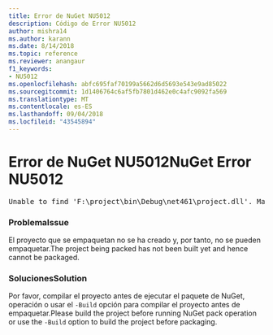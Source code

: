 ```yaml
---
title: Error de NuGet NU5012
description: Código de Error NU5012
author: mishra14
ms.author: karann
ms.date: 8/14/2018
ms.topic: reference
ms.reviewer: anangaur
f1_keywords:
- NU5012
ms.openlocfilehash: abfc695faf70199a5662d6d5693e543e9ad85022
ms.sourcegitcommit: 1d1406764c6af5fb7801d462e0c4afc9092fa569
ms.translationtype: MT
ms.contentlocale: es-ES
ms.lasthandoff: 09/04/2018
ms.locfileid: "43545894"
---
```

# <a name="nuget-error-nu5012"></a><span data-ttu-id="da682-103">Error de NuGet NU5012</span><span class="sxs-lookup"><span data-stu-id="da682-103">NuGet Error NU5012</span></span>
<pre>Unable to find 'F:\project\bin\Debug\net461\project.dll'. Make sure the project has been built.</pre>

### <a name="issue"></a><span data-ttu-id="da682-104">Problema</span><span class="sxs-lookup"><span data-stu-id="da682-104">Issue</span></span>

<span data-ttu-id="da682-105">El proyecto que se empaquetan no se ha creado y, por tanto, no se pueden empaquetar.</span><span class="sxs-lookup"><span data-stu-id="da682-105">The project being packed has not been built yet and hence cannot be packaged.</span></span>


### <a name="solution"></a><span data-ttu-id="da682-106">Soluciones</span><span class="sxs-lookup"><span data-stu-id="da682-106">Solution</span></span>

<span data-ttu-id="da682-107">Por favor, compilar el proyecto antes de ejecutar el paquete de NuGet, operación o usar el `-Build` opción para compilar el proyecto antes de empaquetar.</span><span class="sxs-lookup"><span data-stu-id="da682-107">Please build the project before running NuGet pack operation or use the `-Build` option to build the project before packaging.</span></span>

